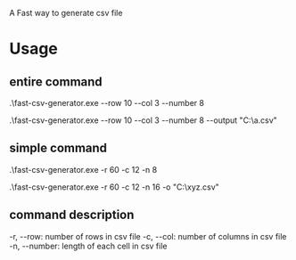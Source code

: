 
A Fast way to generate csv file

# Usage

## entire command
.\fast-csv-generator.exe --row 10 --col 3 --number 8

.\fast-csv-generator.exe --row 10 --col 3 --number 8 --output "C:\\a.csv"

## simple command
.\fast-csv-generator.exe -r 60 -c 12 -n 8

.\fast-csv-generator.exe -r 60 -c 12 -n 16 -o "C:\xyz.csv"

## command description
-r, --row: number of rows in csv file
-c, --col: number of columns in csv file
-n, --number: length of each cell in csv file

